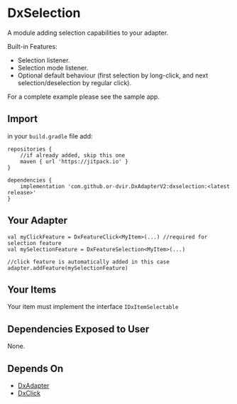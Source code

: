 # DxSelection
A module adding selection capabilities to your adapter.

Built-in Features:
* Selection listener.
* Selection mode listener.
* Optional default behaviour (first selection by long-click, and
next selection/deselection by regular click).

For a complete example please see the sample app.

## Import
in your `build.gradle` file add:

```
repositories {
    //if already added, skip this one
    maven { url 'https://jitpack.io' }
}

dependencies {
    implementation 'com.github.or-dvir.DxAdapterV2:dxselection:<latest release>'
}
```

## Your Adapter
```
val myClickFeature = DxFeatureClick<MyItem>(...) //required for selection feature
val mySelectionFeature = DxFeatureSelection<MyItem>(...)

//click feature is automatically added in this case
adapter.addFeature(mySelectionFeature)
```

## Your Items
Your item must implement the interface `IDxItemSelectable`

## Dependencies Exposed to User
None.

## Depends On
* [DxAdapter](https://github.com/or-dvir/DxAdapterV2/tree/master/dxadapter)
* [DxClick](https://github.com/or-dvir/DxAdapterV2/tree/master/dxclick)



